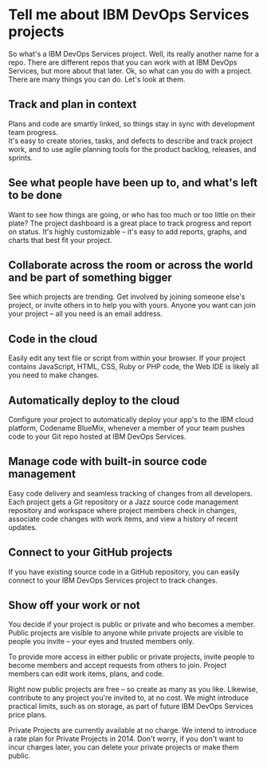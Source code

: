 # Tell me about IBM DevOps Services projects 

So what's a IBM DevOps Services project.  Well, its really another name
for a repo. There are different repos that you can work with at IBM DevOps Services, but 
more about that later. Ok, so what can you do with a project. There are
many things you can do. Let's look at them. 

## Track and plan in context
Plans and code are smartly linked, 
so things stay in sync with development team progress.	 
It's easy to create stories, tasks, and defects to describe and track 
project work, and to use agile planning tools for the product backlog, 
releases, and sprints.

## See what people have been up to, and what's left to be done
Want to see how things are going, 
or who has too much or too little on their plate? 
The project dashboard is a great place to track progress and 
report on status. It's highly customizable – 
it's easy to add reports, graphs, and charts that best fit your project.

## Collaborate across the room or across the world and be part of something bigger
See which projects are trending. 
Get involved by joining someone else's project, 
or invite others in to help you with yours. 
Anyone you want can join your project – all you need is an email address.

## Code in the cloud
Easily edit any text file or script from within your browser. 
If your project contains JavaScript, HTML, CSS, Ruby or PHP code, 
the Web IDE is likely all you need to make changes.

## Automatically deploy to the cloud
Configure your project to automatically deploy your app's to the IBM cloud 
platform, Codename BlueMix, 
whenever a member of your team pushes code to your Git repo hosted at 
IBM DevOps Services.

## Manage code with built-in source code management
Easy code delivery and seamless tracking of changes from 
all developers. 
Each project gets a Git repository or a Jazz source code management 
repository and workspace where project members check in changes, 
associate code changes with work items, and view a history of recent updates.

## Connect to your GitHub projects	
If you have existing source code in a GitHub repository, 
you can easily connect to your IBM DevOps Services project to track changes.

## Show off your work or not 
You decide if your project is public or private and who becomes a member. 
Public projects are visible to anyone while private projects 
are visible to people you invite – your eyes and trusted members only. 

To provide more access in either public or private projects, 
invite people to become members and accept requests from others to join. 
Project members can edit work items, plans, and code.

Right now public projects are free – so create as many as you like. 
Likewise, contribute to any project you're invited to, 
at no cost. We might introduce practical limits, such as on storage, 
as part of future IBM DevOps Services price plans. 

Private Projects are currently available at no charge. 
We intend to introduce a rate plan for Private Projects in 2014.
Don't worry, if you don't want to incur charges later, 
you can delete your private projects or make them public.